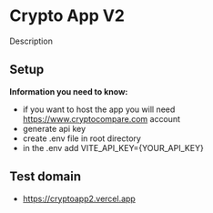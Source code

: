 # Crypto App V2

Description

## Setup

**Information you need to know:**

- if you want to host the app you will need https://www.cryptocompare.com account
- generate api key 
- create .env file in root directory
- in the .env add VITE_API_KEY={YOUR_API_KEY}

## Test domain

- https://cryptoapp2.vercel.app